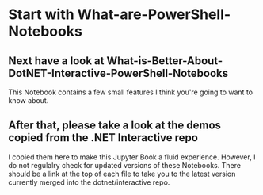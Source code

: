 # Start with What-are-PowerShell-Notebooks

## Next have a look at What-is-Better-About-DotNET-Interactive-PowerShell-Notebooks

This Notebook contains a few small features I think you're going to want to know about.

## After that, please take a look at the demos copied from the .NET Interactive repo

I copied them here to make this Jupyter Book a fluid experience.  However, I do not regulalry check for updated versions of these Notebooks.  There should be a link at the top of each file to take you to the latest version currently merged into the dotnet/interactive repo.